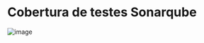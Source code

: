 # Cobertura de testes Sonarqube

![image](https://github.com/user-attachments/assets/2c031c75-b001-4178-8479-98be9ce1d18f)
